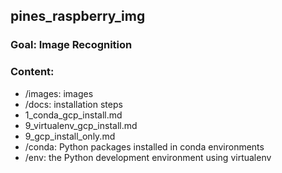 ## pines_raspberry_img

### Goal: Image Recognition 
### Content: 
 * /images: images 
 * /docs: installation steps 
  * 1_conda_gcp_install.md 
  * 9_virtualenv_gcp_install.md
  * 9_gcp_install_only.md
 * /conda: Python packages installed in conda environments  
 * /env: the Python development environment using virtualenv

